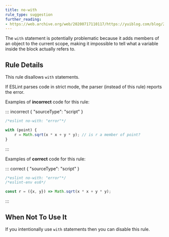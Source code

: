 ```yaml
---
title: no-with
rule_type: suggestion
further_reading:
- https://web.archive.org/web/20200717110117/https://yuiblog.com/blog/2006/04/11/with-statement-considered-harmful/
---
```




The `with` statement is potentially problematic because it adds members of an object to the current scope, making it impossible to tell what a variable inside the block actually refers to.

## Rule Details

This rule disallows `with` statements.

If ESLint parses code in strict mode, the parser (instead of this rule) reports the error.

Examples of **incorrect** code for this rule:

::: incorrect { "sourceType": "script" }

```js
/*eslint no-with: "error"*/

with (point) {
    r = Math.sqrt(x * x + y * y); // is r a member of point?
}
```

:::

Examples of **correct** code for this rule:

::: correct { "sourceType": "script" }

```js
/*eslint no-with: "error"*/
/*eslint-env es6*/

const r = ({x, y}) => Math.sqrt(x * x + y * y);
```

:::

## When Not To Use It

If you intentionally use `with` statements then you can disable this rule.
